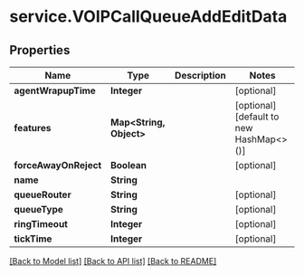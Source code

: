 # service.VOIPCallQueueAddEditData

## Properties
Name | Type | Description | Notes
------------ | ------------- | ------------- | -------------
**agentWrapupTime** | **Integer** |  | [optional] 
**features** | **Map&lt;String, Object&gt;** |  | [optional] [default to new HashMap<>()]
**forceAwayOnReject** | **Boolean** |  | [optional] 
**name** | **String** |  | 
**queueRouter** | **String** |  | [optional] 
**queueType** | **String** |  | [optional] 
**ringTimeout** | **Integer** |  | [optional] 
**tickTime** | **Integer** |  | [optional] 

[[Back to Model list]](../README.md#documentation-for-models) [[Back to API list]](../README.md#documentation-for-api-endpoints) [[Back to README]](../README.md)


